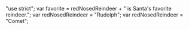 
"use strict";
var favorite = redNosedReindeer + " is Santa's favorite reindeer.";
var redNosedReindeer = "Rudolph";
var redNosedReindeer = "Comet";
